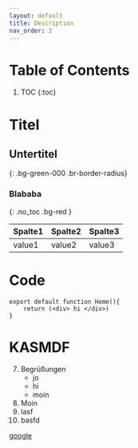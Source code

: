 ```yaml
---
layout: default
title: Description
nav_order: 2
---
```

# Table of Contents
1. TOC
{:toc}

# Titel
## Untertitel
{: .bg-green-000 .br-border-radius}
### Blababa
{: .no_toc .bg-red }

|Spalte1|Spalte2|Spalte3|
|---|---|---|
|value1|value2|value3|

# Code
```tsx
export default function Home(){
    return (<div> hi </div>)
}
```
# KASMDF
7. Begrüßungen
   * jo
   - hi
   * moin
1. Moin
1. lasf
1. basfd

[google](http://google.de )
